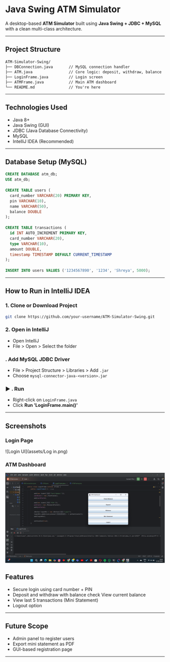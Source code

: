 #  Java Swing ATM Simulator

A desktop-based **ATM Simulator** built using **Java Swing + JDBC + MySQL** with a clean multi-class architecture. 

---

##  Project Structure

```
ATM-Simulator-Swing/
├── DBConnection.java       // MySQL connection handler
├── ATM.java                // Core logic: deposit, withdraw, balance
├── LoginFrame.java         // Login screen
├── ATMFrame.java           // Main ATM dashboard
└── README.md               // You're here
```

---

##  Technologies Used

* Java 8+
* Java Swing (GUI)
* JDBC (Java Database Connectivity)
* MySQL
* IntelliJ IDEA (Recommended)

---

## Database Setup (MySQL)

```sql
CREATE DATABASE atm_db;
USE atm_db;

CREATE TABLE users (
  card_number VARCHAR(20) PRIMARY KEY,
  pin VARCHAR(10),
  name VARCHAR(50),
  balance DOUBLE
);

CREATE TABLE transactions (
  id INT AUTO_INCREMENT PRIMARY KEY,
  card_number VARCHAR(20),
  type VARCHAR(10),
  amount DOUBLE,
  timestamp TIMESTAMP DEFAULT CURRENT_TIMESTAMP
);

INSERT INTO users VALUES ('1234567890', '1234', 'Shreya', 5000);
```

---

##  How to Run in IntelliJ IDEA

###  1. Clone or Download Project

```bash
git clone https://github.com/your-username/ATM-Simulator-Swing.git
```

###  2. Open in IntelliJ

* Open IntelliJ
* File > Open > Select the folder

###  . Add MySQL JDBC Driver

* File > Project Structure > Libraries > Add `.jar`
* Choose `mysql-connector-java-<version>.jar`

### ▶ . Run

* Right-click on `LoginFrame.java`
* Click **Run 'LoginFrame.main()'**

---
##  Screenshots

###  Login Page
![Login UI](assets/Log in.png)

###  ATM Dashboard
![Dashboard UI](assets/Dashboard.png)

##  Features

*  Secure login using card number + PIN
*  Deposit and withdraw with balance check
   View current balance
*  View last 5 transactions (Mini Statement)
*  Logout option

---

##  Future Scope

* Admin panel to register users
* Export mini statement as PDF
* GUI-based registration page

---



